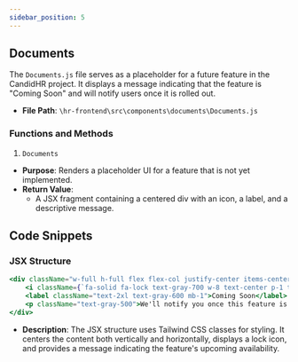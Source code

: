 ```yaml
---
sidebar_position: 5
---
```

## Documents

The `Documents.js` file serves as a placeholder for a future feature in the CandidHR project. It displays a message indicating that the feature is "Coming Soon" and will notify users once it is rolled out.

- **File Path**: `\hr-frontend\src\components\documents\Documents.js`

### Functions and Methods

1. `Documents`
- **Purpose**: Renders a placeholder UI for a feature that is not yet implemented.
- **Return Value**: 
  - A JSX fragment containing a centered div with an icon, a label, and a descriptive message.

## Code Snippets
### JSX Structure
```jsx
<div className="w-full h-full flex flex-col justify-center items-center ">
    <i className={`fa-solid fa-lock text-gray-700 w-8 text-center p-1 text-xl`}></i>
    <label className="text-2xl text-gray-600 mb-1">Coming Soon</label>
    <p className="text-gray-500">We'll notify you once this feature is rolled out.</p>
</div>
```
- **Description**: The JSX structure uses Tailwind CSS classes for styling. It centers the content both vertically and horizontally, displays a lock icon, and provides a message indicating the feature's upcoming availability.
